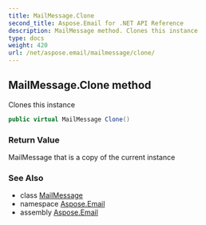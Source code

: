 ```yaml
---
title: MailMessage.Clone
second_title: Aspose.Email for .NET API Reference
description: MailMessage method. Clones this instance
type: docs
weight: 420
url: /net/aspose.email/mailmessage/clone/
---
```

## MailMessage.Clone method

Clones this instance

```csharp
public virtual MailMessage Clone()
```

### Return Value

MailMessage that is a copy of the current instance

### See Also

* class [MailMessage](../)
* namespace [Aspose.Email](../../mailmessage/)
* assembly [Aspose.Email](../../../)


